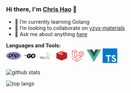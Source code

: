 ### Hi there, I'm [Chris Hao](https://www.cimple.ink/)  👋

<!--
**crazyhl/crazyhl** is a ✨ _special_ ✨ repository because its `README.md` (this file) appears on your GitHub profile.

Here are some ideas to get you started:

- 🔭 I’m currently working on ...
- 🌱 I’m currently learning ...
- 👯 I’m looking to collaborate on ...
- 🤔 I’m looking for help with ...
- 💬 Ask me about ...
- 📫 How to reach me: ...
- 😄 Pronouns: ...
- ⚡ Fun fact: ...
-->
- 🌱 I’m currently learning Golang
- 👯 I’m looking to collaborate on [yzyx-materials](https://github.com/crazyhl/yzyx-materials)
- 💬 Ask me about anything [here](https://github.com/crazyhl/crazyhl/issues)

**Languages and Tools:**  
<img height="40" src="https://raw.githubusercontent.com/github/explore/master/topics/php/php.png">
<img height="40" src="https://raw.githubusercontent.com/github/explore/master/topics/go/go.png">
<img height="40" src="https://raw.githubusercontent.com/github/explore/master/topics/mysql/mysql.png">
<img height="40" src="https://raw.githubusercontent.com/github/explore/master/topics/redis/redis.png">
<img height="40" src="https://raw.githubusercontent.com/github/explore/master/topics/laravel/laravel.png">
<img height="40" src="https://raw.githubusercontent.com/github/explore/master/topics/vue/vue.png">
<img height="40" src="https://raw.githubusercontent.com/github/explore/master/topics/typescript/typescript.png">

![github stats](https://github-readme-stats.vercel.app/api?username=crazyhl&show_icons=true&theme=highcontrast&locale=cn)

![top langs](https://github-readme-stats.vercel.app/api/top-langs/?username=crazyhl&hide=javascript,less,html,blade,css&theme=highcontrast&locale=cn)
